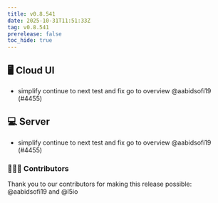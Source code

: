 ```yaml
---
title: v0.8.541
date: 2025-10-31T11:51:33Z
tag: v0.8.541
prerelease: false
toc_hide: true
---
```


## 🖥 Cloud UI

- simplify continue to next test and fix go to overview @aabidsofi19 (#4455)

## 💻 Server

- simplify continue to next test and fix go to overview @aabidsofi19 (#4455)

### 👨🏽‍💻 Contributors

Thank you to our contributors for making this release possible:
@aabidsofi19 and @l5io

